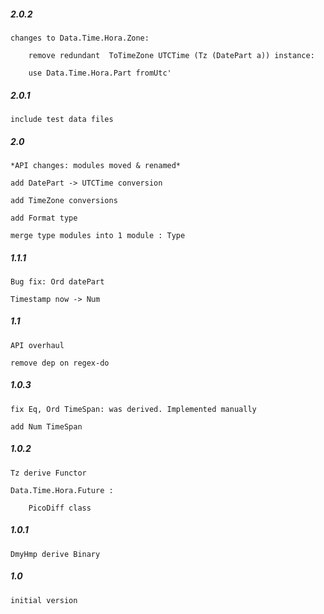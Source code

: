#####   2.0.2
    changes to Data.Time.Hora.Zone:
    
        remove redundant  ToTimeZone UTCTime (Tz (DatePart a)) instance: 
        
        use Data.Time.Hora.Part fromUtc'
        

#####   2.0.1
    include test data files

#####   2.0
    *API changes: modules moved & renamed*
    
    add DatePart -> UTCTime conversion
    
    add TimeZone conversions
    
    add Format type
    
    merge type modules into 1 module : Type


#####   1.1.1
    Bug fix: Ord datePart
    
    Timestamp now -> Num

#####   1.1
    API overhaul
    
    remove dep on regex-do 

#####   1.0.3
    fix Eq, Ord TimeSpan: was derived. Implemented manually
    
    add Num TimeSpan 

#####   1.0.2
    Tz derive Functor
    
    Data.Time.Hora.Future :

        PicoDiff class

#####   1.0.1
    DmyHmp derive Binary

#####   1.0
    initial version
        